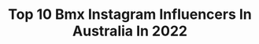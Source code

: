 ---
title: Top 10 Bmx Instagram Influencers In Australia In 2022
description: >-
  Find top bmx Instagram influencers in Australia in 2022. Most popular hashtags: #bmx #bmxlife #colonybmx #bmxfamily.
platform: Instagram
hits: 65
text_top: Analyze the most popular Instagram influencers on inBeat.
text_bottom: Our platform aggregates 65 Instagram influencers like this in Australia for you to collaborate.
profiles:
  - username: "cbuchanan68"
    fullname: >-
      Caroline Buchanan Athlete
    bio: >-
      ▬ 8 x BMX & Mountainbike World Champion ▬ 2 x Australian Olympian ▬ @buchanannextgen ▬ @girls.can.b ▬ @twopalmsmedia // ea@carolinebuchanan.com
    location: "Australia"
    followers: 169179
    engagement: 230
    commentsToLikes: 0.012495
    id: ck0u0p1uyuf3k0i194jn4hrjk
    verified: true
    hashtags: "#vasc, #pov, #mountainbike, #bmx"
  - username: "jyehombsch"
    fullname: >-
      JYE HOMBSCH
    bio: >-
      bris / gc - - - - - - - - - - - - - - bmx race @dkbicycles.australia
    location: "Australia"
    followers: 7762
    engagement: 805
    commentsToLikes: 0.015072
    id: ck5ckzbqtxx5t0i111g8xhvog
    verified: false
    hashtags: "#bmx, #europe, #race, #travel"
  - username: "brandontehiko247"
    fullname: >-
      ATHLETE ➕
    bio: >-
      22. CHRIST. BMX ATHLETE 💍 @georgia.leigh.gray 🥇 2018 Elite BMX AUS Champion 🇦🇺 6x BMX NATIONAL CHAMPION 🎬 NEW YOUTUBEEE 💀⬇️💥
    location: "Australia"
    followers: 15306
    engagement: 438
    commentsToLikes: 0.013869
    id: ck5ckz9bnxx0a0i11iy5lk52g
    verified: false
    hashtags: "#savage, #cheeryourselfon, #backyourself, #send"
  - username: "kobybmx"
    fullname: >-
      Koby Clayton 🇦🇺
    bio: >-
      8 years old BRISBANE Australia. @unit , @colonybmxbrand RIDIN ON 14” @colonybmxbrand HORIZON 🤘🏼 A/C managed by parents #bmx
    location: "Australia"
    followers: 7398
    engagement: 930
    commentsToLikes: 0.096077
    id: ck5ckzg3cxxhh0i111cjvwl27
    verified: false
    hashtags: "#bmx, #colonyhorizon, #bmxlife, #littleshreddar"
  - username: "laurenreynolds"
    fullname: >-
      Lauren Reynolds
    bio: >-
      Pro BMX / 2 x Olympian Australian 🇦🇺 San Diego📍 👟 @puma | @ssquaredbicycles| @meloveloau ☕️ @ryy_car & @mrwinston_dood 🤎 📧 jonesy@my-manager.com.au
    location: "Australia"
    followers: 37581
    engagement: 449
    commentsToLikes: 0.010672
    id: ck6tp5h7xhy4v0j71gkp60lad
    verified: true
    hashtags: "#pumasneakers, #pumaau, #togetherasone, #answerbmx"
  - username: "darrylnau"
    fullname: >-
      Darryl Nau
    bio: >-
      BMXer, Event Announcer & Host for X-Games, Vans BMX Pro Cup, FISE, UCI Olympic Events, Red Bull, Simple Session, Rebel Jam, Battle of Hastings...
    location: "Australia"
    followers: 19893
    engagement: 934
    commentsToLikes: 0.065242
    id: ck5c1j7j0vabi0i11v66wsl52
    verified: false
    hashtags: "#bmx, #darrylnau, #johnnycirillo, #nycbmx"
  - username: "yaroslava.89"
    fullname: >-
      Yaroslava Bondarenko
    bio: >-
      Professional BMX racer 🇷🇺 Olympian Rio 2016 - 5th 🇧🇷 National Champion ×3 🥇 European Championships 🥉 G-STORE RUSSIA AMBASSADOR 🤘
    location: "Australia"
    followers: 19701
    engagement: 329
    commentsToLikes: 0.013665
    id: ck14ki6inpma80i193o7szwio
    verified: false
    hashtags: "#russia, #bmx, #bmxlife, #omsk"
  - username: "patericof"
    fullname: >-
      Paterico Fallico⚓
    bio: >-
      23 | BMX Rider🚲 | Gold Coast Australia🐨 @ColonyBmxBrand | @Bmxcentre | Patfallico@gmail.com📬
    location: "Australia"
    followers: 21498
    engagement: 739
    commentsToLikes: 0.023519
    id: ck0w2pue7pl5t0i19twldw1oo
    verified: false
    hashtags: "#havefunridebikes, #colonybmx, #bmx, #schassis"
  - username: "chrisjamesbmx"
    fullname: >-
      Chris James
    bio: >-
      🇦🇺 Gold Coast, Australia ❤️ @mel.cook 🚲 @colonybmxbrand 👟 @vansbmxprocup 🏍 @showtimefmx 🛠 @bmxcentre
    location: "Australia"
    followers: 16141
    engagement: 778
    commentsToLikes: 0.025458
    id: ck5c6pgti5x770i11kd2dcpnm
    verified: false
    hashtags: "#blasterbmx, #vansbmx66, #blasterframe, #bmxcentre"
  - username: "arthurpilard130"
    fullname: >-
      Arthur Pilard
    bio: >-
      🔘 Pro BMX Rider 🔘 Equipe de France 🇫🇷 📍SQY @sunn_bikes / @prideracingparts / @kennyracing81 / @xforce_optics / @gformbike
    location: "Australia"
    followers: 9262
    engagement: 1472
    commentsToLikes: 0.005111
    id: ck5c8jp599msi0i11i0ehs8ti
    verified: false
    hashtags: "#bmx, #bmxlife, #bmxrace, #bmxfamily"
---